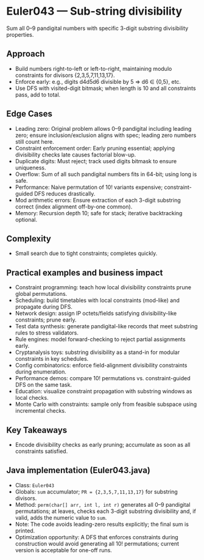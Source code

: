 # Euler043 — Sub-string divisibility

Sum all 0–9 pandigital numbers with specific 3-digit substring divisibility properties.

## Approach

- Build numbers right-to-left or left-to-right, maintaining modulo constraints for divisors {2,3,5,7,11,13,17}.
- Enforce early: e.g., digits d4d5d6 divisible by 5 ⇒ d6 ∈ {0,5}, etc.
- Use DFS with visited-digit bitmask; when length is 10 and all constraints pass, add to total.

## Edge Cases

- Leading zero: Original problem allows 0–9 pandigital including leading zero; ensure inclusion/exclusion aligns with spec; leading zero numbers still count here.
- Constraint enforcement order: Early pruning essential; applying divisibility checks late causes factorial blow-up.
- Duplicate digits: Must reject; track used digits bitmask to ensure uniqueness.
- Overflow: Sum of all such pandigital numbers fits in 64-bit; using long is safe.
- Performance: Naive permutation of 10! variants expensive; constraint-guided DFS reduces drastically.
- Mod arithmetic errors: Ensure extraction of each 3-digit substring correct (index alignment off-by-one common).
- Memory: Recursion depth 10; safe for stack; iterative backtracking optional.

## Complexity
- Small search due to tight constraints; completes quickly.

## Practical examples and business impact

- Constraint programming: teach how local divisibility constraints prune global permutations.
- Scheduling: build timetables with local constraints (mod-like) and propagate during DFS.
- Network design: assign IP octets/fields satisfying divisibility-like constraints; prune early.
- Test data synthesis: generate pandigital-like records that meet substring rules to stress validators.
- Rule engines: model forward-checking to reject partial assignments early.
- Cryptanalysis toys: substring divisibility as a stand-in for modular constraints in key schedules.
- Config combinatorics: enforce field-alignment divisibility constraints during enumeration.
- Performance demos: compare 10! permutations vs. constraint-guided DFS on the same task.
- Education: visualize constraint propagation with substring windows as local checks.
- Monte Carlo with constraints: sample only from feasible subspace using incremental checks.

## Key Takeaways
- Encode divisibility checks as early pruning; accumulate as soon as all constraints satisfied.


## Java implementation (Euler043.java)

- Class: `Euler043`
- Globals: `sum` accumulator; `PR = {2,3,5,7,11,13,17}` for substring divisors.
- Method: `perm(char[] arr, int l, int r)` generates all 0–9 pandigital permutations; at leaves, checks each 3-digit substring divisibility and, if valid, adds the numeric value to `sum`.
- Note: The code avoids leading-zero results explicitly; the final sum is printed.
- Optimization opportunity: A DFS that enforces constraints during construction would avoid generating all 10! permutations; current version is acceptable for one-off runs.
